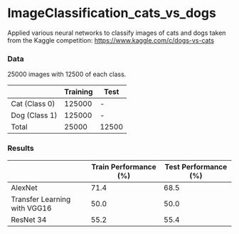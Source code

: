 # ImageClassification_cats_vs_dogs

Applied various neural networks to classify images of cats and dogs taken from the Kaggle competition: https://www.kaggle.com/c/dogs-vs-cats


### Data ###

25000 images with 12500 of each class.

| | Training | Test |
|-|----------|------|
| Cat (Class 0) | 125000 | - |
| Dog (Class 1) | 125000 | - |
| Total | 25000 | 12500 |


### Results ###

| | Train Performance (%) | Test Performance (%) |
|-|-----------------------|----------------------|
| AlexNet | 71.4 | 68.5 |
| Transfer Learning with VGG16 | 50.0 | 50.0 |
| ResNet 34 | 55.2 | 55.4 |

